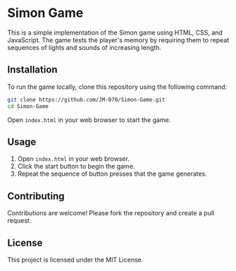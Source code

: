 # Simon Game

This is a simple implementation of the Simon game using HTML, CSS, and JavaScript. The game tests the player's memory by requiring them to repeat sequences of lights and sounds of increasing length.

## Installation

To run the game locally, clone this repository using the following command:

```bash
git clone https://github.com/JM-070/Simon-Game.git
cd Simon-Game
```

Open `index.html` in your web browser to start the game.

## Usage

1. Open `index.html` in your web browser.
2. Click the start button to begin the game.
3. Repeat the sequence of button presses that the game generates.

## Contributing

Contributions are welcome! Please fork the repository and create a pull request.

## License

This project is licensed under the MIT License.
